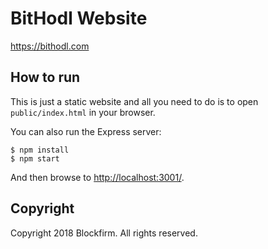 # BitHodl Website

<https://bithodl.com>

## How to run

This is just a static website and all you need to do is to open `public/index.html` in your browser.

You can also run the Express server:

```term
$ npm install
$ npm start
```

And then browse to <http://localhost:3001/>.

## Copyright

Copyright 2018 Blockfirm. All rights reserved.
